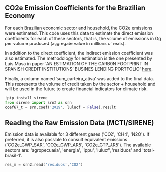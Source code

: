 ## CO2e Emission Coefficients for the Brazilian Economy

For each Brazilian economic sector and household, the CO2e emissions were estimated. This code uses this data to estimate the direct emission coefficients for each of these sectors, that is, the volume of emissions in Gg per volume produced (aggregate value in millions of reais).

In addition to the direct coefficient, the indirect emission coefficient was also estimated. The methodology for estimation is the one presented by Luis Masa in paper 'AN ESTIMATION OF THE CARBON FOOTPRINT IN SPANISH CREDIT INSTITUTIONS’ BUSINES LENDING PORTFOLIO' [here](https://repositorio.bde.es/bitstream/123456789/29610/4/do2220e.pdf).



Finally, a column named ‘sum_carteira_ativa’ was added to the final data. This represents the volume of credit taken by the sector + household and will be used in the future to create financial indicators for climate risk.

```python
!pip install sirene
from sirene import srn2 as srn
coef67_t = srn.coef('2019', lulucf = False).result
```

## Reading the Raw Emission Data (MCTI/SIRENE)

Emission data is available for 3 different gases ('CO2', 'CH4', 'N2O'). If preferred, it is also possible to consult equivalent emissions ('CO2e_GWP_SAR', 'CO2e_GWP_AR5', 'CO2e_GTP_AR5'). The available sectors are: 'agropecuaria', 'energia', 'ippu', 'lulucf', 'residuos' and 'total-brasil-1'.

```python
res_m = srn2.read('residuos','CO2')
```

